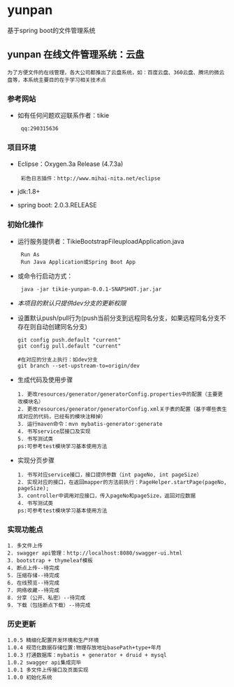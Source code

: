 # yunpan
基于spring boot的文件管理系统

## yunpan 在线文件管理系统：云盘
    
    为了方便文件的在线管理，各大公司都推出了云盘系统，如：百度云盘、360云盘、腾讯的微云盘等，本系统主要目的在于学习相关技术点

### 参考网站
 
 + 如有任何问题欢迎联系作者：tikie
 
        qq:290315636
    
### 项目环境
 - Eclipse：Oxygen.3a Release (4.7.3a)
 
        彩色日志插件：http://www.mihai-nita.net/eclipse
 - jdk:1.8+
 - spring boot: 2.0.3.RELEASE

### 初始化操作
 
 + 运行服务提供者：TikieBootstrapFileuploadApplication.java
    
        Run As
        Run Java Application或Spring Boot App
 + 或命令行启动方式：
 
        java -jar tikie-yunpan-0.0.1-SNAPSHOT.jar.jar

 + *本项目的默认只提供dev分支的更新权限*
 
 + 设置默认push/pull行为(push当前分支到远程同名分支，如果远程同名分支不存在则自动创建同名分支)
    
       git config push.default "current"
       git config pull.default "current"
       
       #在对应的分支上执行：如dev分支
       git branch --set-upstream-to=origin/dev
       
 + 生成代码及使用步骤
 
       1. 更改resources/generator/generatorConfig.properties中的配置（主要更改模块名）
       2. 更改resources/generator/generatorConfig.xml关于表的配置（基于哪些表生成对应的代码，已经有的模块注释掉）
       3. 运行maven命令：mvn mybatis-generator:generate
       4. 书写service层接口及实现
       5. 书写测试类
       ps:可参考test模块学习基本使用方法
 
 
 + 实现分页步骤
 
       1. 书写对应service接口，接口提供参数（int pageNo, int pageSize）
       2. 实现对应的接口，在返回mapper的方法前执行：PageHelper.startPage(pageNo, pageSize);
       3. controller中调用对应接口，传入pageNo和pageSize，返回对应数据
       4. 书写测试类
       ps:可参考test模块学习基本使用方法
 
 
### 实现功能点
    1. 多文件上传
    2. swagger api管理：http://localhost:8080/swagger-ui.html
    3. bootstrap + thymeleaf模板
    4. 断点上传--待完成
    5. 压缩存储--待完成
    6. 在线预览--待完成
    7. 网络收藏--待完成
    8. 分享（公开、私密）--待完成
    9. 下载（包括断点下载）--待完成
    
### 历史更新
    
    1.0.5 精细化配置开发环境和生产环境
    1.0.4 规范化数据存储位置:物理存放地址basePath+type+年月
    1.0.3 打通数据库：mybatis + generator + druid + mysql
    1.0.2 swagger api集成完毕
    1.0.1 多文件上传接口及页面实现
    1.0.0 初始化系统